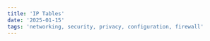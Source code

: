 ```yaml
---
title: 'IP Tables'
date: '2025-01-15'
tags: 'networking, security, privacy, configuration, firewall'
---
```



